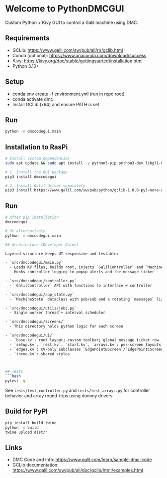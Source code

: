 # Welcome to PythonDMCGUI
Custom Python + Kivy GUI to control a Galil machine using DMC.

## Requirements
- GCLib: https://www.galil.com/sw/pub/all/rn/gclib.html
- Conda (optional): https://www.anaconda.com/download/success
- Kivy: https://kivy.org/doc/stable/gettingstarted/installation.html
- Python 3.10+

## Setup
- conda env create -f environment.yml (run in repo root)
- conda activate dmc
- Install GCLib (x64) and ensure PATH is set

## Run
```bash
python -m dmccodegui.main
```
## Installation to RasPi

```bash
# Install system dependencies
sudo apt update && sudo apt install -y python3-pip python3-dev libgl1-mesa-dev

# 1. Install the GUI package
pip3 install dmccodegui

# 2. Install Galil driver separately  
pip3 install https://www.galil.com/sw/pub/python/gclib-1.0.0-py3-none-any.whl
```

## Run
```bash
# After pip installation
dmccodegui

# Or alternatively
python -m dmccodegui.main

## Architecture (Developer Guide)

Layered structure keeps UI responsive and testable:

- `src/dmccodegui/main.py`
  - Loads KV files, builds root, injects `GalilController` and `MachineState` into all screens
  - Hooks controller logging to popup alerts and the message ticker

- `src/dmccodegui/controller.py`
  - `GalilController` API with functions to interface w controller

- `src/dmccodegui/app_state.py`
  - `MachineState` dataclass with pub/sub and a rotating `messages` list for alerts

- `src/dmccodegui/utils/jobs.py`
  - Single worker thread + interval scheduler

- `src/dmccodegui/screens/`
  - This directory holds python logic for each screen

- `src/dmccodegui/ui/`
  - `base.kv`: root layout; custom toolbar; global message ticker row
  - `setup.kv`, `rest.kv`, `start.kv`, `arrays.kv`: per-screen layouts
  - `edges.kv`: KV-only subclasses `EdgePointBScreen`/`EdgePointCScreen` using different arrays
  - `theme.kv`: shared styles



## Tests
```bash
pytest -q
```
See `tests/test_controller.py` and `tests/test_arrays.py` for controller behavior and array round-trips using dummy drivers.

## Build for PyPI

```bash
pip install build twine
python -m build
twine upload dist/*
```

## Links
- DMC Code and Info: https://www.galil.com/learn/sample-dmc-code
- GCLib documentation: https://www.galil.com/sw/pub/all/doc/gclib/html/examples.html